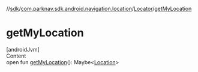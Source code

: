 //[sdk](../../../index.md)/[com.parknav.sdk.android.navigation.location](../index.md)/[Locator](index.md)/[getMyLocation](get-my-location.md)



# getMyLocation  
[androidJvm]  
Content  
open fun [getMyLocation](get-my-location.md)(): Maybe<[Location](https://developer.android.com/reference/kotlin/android/location/Location.html)>  



